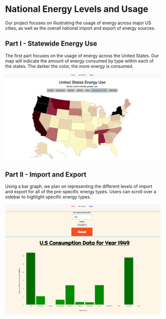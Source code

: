# National Energy Levels and Usage

Our project focuses on illustrating the usage of energy across major US cities, as well as the overall national import and export of energy sources.

## Part I - Statewide Energy Use

The first part focuses on the usage of energy across the United States. Our map will indicate the amount of energy consumed by type within each of the states. The darker the color, the more energy is consumed.

![Image of Map](/images/maps.PNG)

## Part II - Import and Export

Using a bar graph, we plan on representing the different levels of import and export for all of the pre-specific energy types. Users can scroll over a sidebar to highlight specific energy types.

![Image of Bar](/images/bars.PNG)